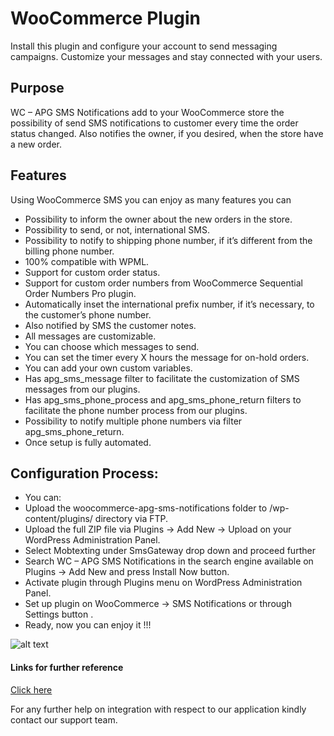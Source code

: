 # WooCommerce Plugin

Install this plugin and configure your account to send messaging campaigns. Customize your messages and stay connected with your users.

## Purpose

WC – APG SMS Notifications add to your WooCommerce store the possibility of send SMS notifications to customer every time the order status changed. Also notifies the owner, if you desired, when the store have a new order.

## Features

Using WooCommerce SMS you can enjoy as many features you can

*  Possibility to inform the owner about the new orders in the store.
*  Possibility to send, or not, international SMS.
*  Possibility to notify to shipping phone number, if it’s different from the billing phone number.
*  100% compatible with WPML.
*  Support for custom order status.
*  Support for custom order numbers from WooCommerce Sequential Order Numbers Pro plugin.
*  Automatically inset the international prefix number, if it’s necessary, to the customer’s phone number.
*  Also notified by SMS the customer notes.
*  All messages are customizable.
*  You can choose which messages to send.
*  You can set the timer every X hours the message for on-hold orders.
*  You can add your own custom variables.
*  Has apg_sms_message filter to facilitate the customization of SMS messages from our plugins.
*  Has apg_sms_phone_process and apg_sms_phone_return filters to facilitate the phone number process from our plugins.
*  Possibility to notify multiple phone numbers via filter apg_sms_phone_return.
* Once setup is fully automated.
    
## Configuration Process:

* You can:
*  Upload the woocommerce-apg-sms-notifications folder to /wp-content/plugins/ directory via FTP.
*  Upload the full ZIP file via Plugins -> Add New -> Upload on your WordPress Administration Panel.
*  Select Mobtexting under SmsGateway drop down and proceed further
*  Search WC – APG SMS Notifications in the search engine available on Plugins -> Add New and press Install Now button.
*  Activate plugin through Plugins menu on WordPress Administration Panel.
*  Set up plugin on WooCommerce -> SMS Notifications or through Settings button .
*  Ready, now you can enjoy it !!!

![alt text](/images/docimages/woocommerce.png)

#### Links for further reference
 
 [Click here](https://ps.w.org/woocommerce-apg-sms-notifications/assets/screenshot-1.jpg?rev=1811837)
 
 For any further help on integration with respect to our application kindly contact our support team.
 
 
 